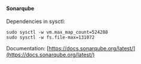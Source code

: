 #### Sonarqube

Dependencies in sysctl:
```
sudo sysctl -w vm.max_map_count=524288
sudo sysctl -w fs.file-max=131072
```

Documentation: [https://docs.sonarqube.org/latest/](https://docs.sonarqube.org/latest/)